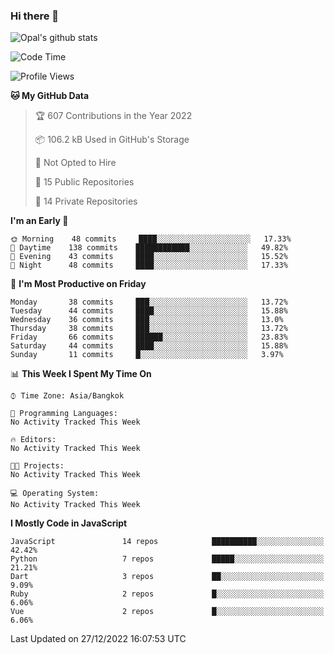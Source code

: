 ### Hi there 👋

![Opal's github stats](https://github-readme-stats.vercel.app/api?username=coolkidneversleep&count_private=true&show_icons=true&theme=radical)


<!--START_SECTION:waka-->
![Code Time](http://img.shields.io/badge/Code%20Time-64%20hrs%2038%20mins-blue)

![Profile Views](http://img.shields.io/badge/Profile%20Views-4-blue)

**🐱 My GitHub Data** 

> 🏆 607 Contributions in the Year 2022
 > 
> 📦 106.2 kB Used in GitHub's Storage 
 > 
> 🚫 Not Opted to Hire
 > 
> 📜 15 Public Repositories 
 > 
> 🔑 14 Private Repositories  
 > 
**I'm an Early 🐤** 

```text
🌞 Morning    48 commits     ████░░░░░░░░░░░░░░░░░░░░░   17.33% 
🌆 Daytime    138 commits    ████████████░░░░░░░░░░░░░   49.82% 
🌃 Evening    43 commits     ████░░░░░░░░░░░░░░░░░░░░░   15.52% 
🌙 Night      48 commits     ████░░░░░░░░░░░░░░░░░░░░░   17.33%

```
📅 **I'm Most Productive on Friday** 

```text
Monday       38 commits     ███░░░░░░░░░░░░░░░░░░░░░░   13.72% 
Tuesday      44 commits     ████░░░░░░░░░░░░░░░░░░░░░   15.88% 
Wednesday    36 commits     ███░░░░░░░░░░░░░░░░░░░░░░   13.0% 
Thursday     38 commits     ███░░░░░░░░░░░░░░░░░░░░░░   13.72% 
Friday       66 commits     ██████░░░░░░░░░░░░░░░░░░░   23.83% 
Saturday     44 commits     ████░░░░░░░░░░░░░░░░░░░░░   15.88% 
Sunday       11 commits     █░░░░░░░░░░░░░░░░░░░░░░░░   3.97%

```


📊 **This Week I Spent My Time On** 

```text
⌚︎ Time Zone: Asia/Bangkok

💬 Programming Languages: 
No Activity Tracked This Week

🔥 Editors: 
No Activity Tracked This Week

🐱‍💻 Projects: 
No Activity Tracked This Week

💻 Operating System: 
No Activity Tracked This Week

```

**I Mostly Code in JavaScript** 

```text
JavaScript               14 repos            ██████████░░░░░░░░░░░░░░░   42.42% 
Python                   7 repos             █████░░░░░░░░░░░░░░░░░░░░   21.21% 
Dart                     3 repos             ██░░░░░░░░░░░░░░░░░░░░░░░   9.09% 
Ruby                     2 repos             █░░░░░░░░░░░░░░░░░░░░░░░░   6.06% 
Vue                      2 repos             █░░░░░░░░░░░░░░░░░░░░░░░░   6.06%

```



 Last Updated on 27/12/2022 16:07:53 UTC
<!--END_SECTION:waka-->
